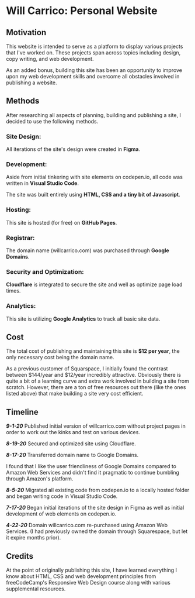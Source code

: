# Will Carrico: Personal Website

## Motivation

This website is intended to serve as a platform to display various projects that I've worked on. These projects span across topics including design, copy writing, and web development.

As an added bonus, building this site has been an opportunity to improve upon my web development skills and overcome all obstacles involved in publishing a website.

## Methods

After researching all aspects of planning, building and publishing a site, I decided to use the following methods.

### Site Design:
All iterations of the site's design were created in **Figma**.

### Development:
Aside from initial tinkering with site elements on codepen.io, all code was written in **Visual Studio Code**.

The site was built entirely using **HTML, CSS and a tiny bit of Javascript**.

### Hosting:
This site is hosted (for free) on **GitHub Pages**.

### Registrar:
The domain name (willcarrico.com) was purchased through **Google Domains**.

### Security and Optimization:
**Cloudflare** is integrated to secure the site and well as optimize page load times.

### Analytics:
This site is utilizing **Google Analytics** to track all basic site data.

## Cost

The total cost of publishing and maintaining this site is **$12 per year**, the only necessary cost being the domain name. 

As a previous customer of Squarspace, I initially found the contrast between $144/year and $12/year incredibly attractive. Obviously there is quite a bit of a learning curve and extra work involved in building a site from scratch. However, there are a ton of free resources out there (like the ones listed above) that make building a site very cost efficient.

## Timeline

***9-1-20***
Published initial version of willcarrico.com without project pages in order to work out the kinks and test on various devices.

***8-19-20***
Secured and optimized site using Cloudflare.

***8-17-20***
Transferred domain name to Google Domains. 

I found that I like the user friendliness of Google Domains compared to Amazon Web Services and didn't find it pragmatic to continue bumbling through Amazon's platform.

***8-5-20***
Migrated all existing code from codepen.io to a locally hosted folder and began writing code in Visual Studio Code.

***7-17-20***
Began initial iterations of the site design in Figma as well as initial development of web elements on codepen.io.

***4-22-20***
Domain willcarrico.com re-purchased using Amazon Web Services. (I had previously owned the domain through Squarespace, but let it expire months prior).

## Credits

At the point of originally publishing this site, I have learned everything I know about HTML, CSS and web development principles from freeCodeCamp's Responsive Web Design course along with various supplemental resources.